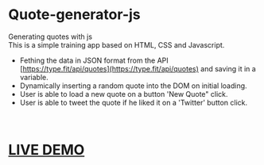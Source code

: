 # Quote-generator-js
Generating quotes with js
<br>
This is a simple training app based on HTML, CSS and Javascript.
* Fething the data in JSON format from the API [https://type.fit/api/quotes](https://type.fit/api/quotes) and saving it in a variable.
* Dynamically inserting a random quote into the DOM on initial loading.
* User is able to load a new quote on a button 'New Quote" click.
* User is able to tweet the quote if he liked it on a 'Twitter' button click.
<br>
<a href="https://nigorafayzullaeva.github.io/Quote-generator-js/"><h1>LIVE DEMO</h1></a>
